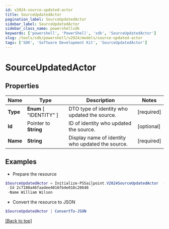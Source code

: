 ```yaml
---
id: v2024-source-updated-actor
title: SourceUpdatedActor
pagination_label: SourceUpdatedActor
sidebar_label: SourceUpdatedActor
sidebar_class_name: powershellsdk
keywords: ['powershell', 'PowerShell', 'sdk', 'SourceUpdatedActor'] 
slug: /tools/sdk/powershell/v2024/models/source-updated-actor
tags: ['SDK', 'Software Development Kit', 'SourceUpdatedActor']
---
```



# SourceUpdatedActor

## Properties

Name | Type | Description | Notes
------------ | ------------- | ------------- | -------------
**Type** |   **Enum** [  "IDENTITY" ] | DTO type of identity who updated the source. | [required]
**Id** |  Pointer to **String** | ID of identity who updated the source. | [optional] 
**Name** |  **String** | Display name of identity who updated the source. | [required]

## Examples

- Prepare the resource
```powershell
$SourceUpdatedActor = Initialize-PSSailpoint.V2024SourceUpdatedActor  -Type IDENTITY `
 -Id 2c7180a46faadee4016fb4e018c20648 `
 -Name William Wilson
```

- Convert the resource to JSON
```powershell
$SourceUpdatedActor | ConvertTo-JSON
```


[[Back to top]](#) 


